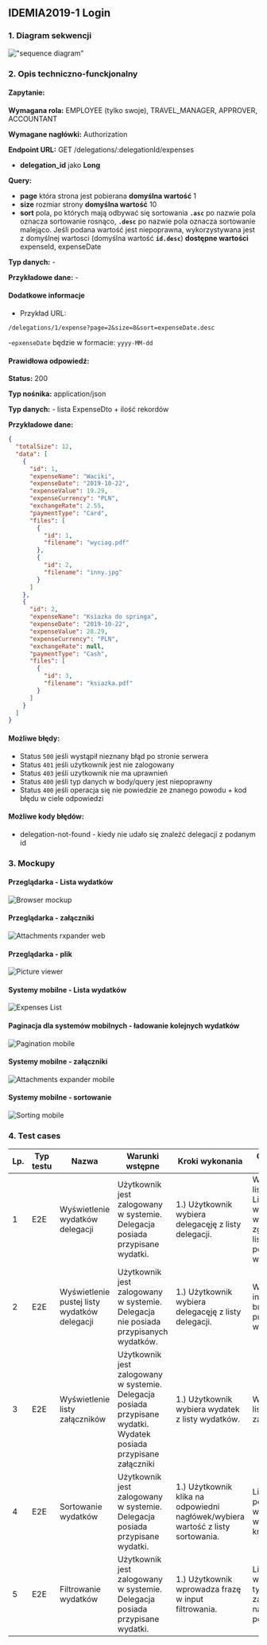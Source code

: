 ## IDEMIA2019-1 Login

### 1. Diagram sekwencji

!["sequence diagram"](http://www.plantuml.com/plantuml/svg/SoWkIImgAStDKGZ8JyfCBQeAhqn9BCdEv7BEoKpDAz6rSqdDIKrFBCdCpmjEBIhBJ4wrgdPt3QbLI4yjSQqeICqhJYtMqEJ2K8MiCIYr8ByuioI_gD8ANHUc4YmsOZCTQWgK3pBNBJC7R2XK1bqbmWPanHYIw2QZ6KUawo21n-MGcfS235ek0000)

### 2. Opis techniczno-funckjonalny

#### Zapytanie:

**Wymagana rola:** EMPLOYEE (tylko swoje), TRAVEL_MANAGER, APPROVER, ACCOUNTANT

**Wymagane nagłówki:** Authorization

**Endpoint URL:** GET /delegations/:delegationId/expenses

- **delegation_id** jako **Long**

**Query:**

- **page** która strona jest pobierana **domyślna wartość** 1
- **size** rozmiar strony **domyślna wartość** 10
- **sort** pola, po których mają odbywać się sortowania **`.asc`** po nazwie pola oznacza sortowanie rosnąco, **`.desc`** po nazwie pola oznacza sortowanie malejąco. 
Jeśli podana wartość jest niepoprawna, wykorzystywana jest z domyślnej wartosci (domyślna wartość **`id.desc`**) **dostępne wartości** expenseId, expenseDate

**Typ danych:** -

**Przykładowe dane:** -

#### Dodatkowe informacje

- Przykład URL:

```
/delegations/1/expense?page=2&size=8&sort=expenseDate.desc
```

-`epxenseDate` będzie w formacie: `yyyy-MM-dd`

#### Prawidłowa odpowiedź:

**Status:** 200

**Typ nośnika:** application/json

**Typ danych:** - lista ExpenseDto + ilość rekordów

**Przykładowe dane:**

```json
{
  "totalSize": 12,
  "data": [
    {
      "id": 1,
      "expenseName": "Waciki",
      "expenseDate": "2019-10-22",
      "expenseValue": 19.29,
      "expenseCurrency": "PLN",
      "exchangeRate": 2.55,
      "paymentType": "Card",
      "files": [
        {
          "id": 1,
          "filename": "wyciag.pdf"
        },
        {
          "id": 2,
          "filename": "inny.jpg"
        }
      ]
    },
    {
      "id": 2,
      "expenseName": "Ksiazka do springa",
      "expenseDate": "2019-10-22",
      "expenseValue": 28.29,
      "expenseCurrency": "PLN",
      "exchangeRate": null,
      "paymentType": "Cash",
      "files": [
        {
          "id": 3,
          "filename": "ksiazka.pdf"
        }
      ]
    }
  ]
}
```

#### Możliwe błędy:

- Status `500` jeśli wystąpił nieznany błąd po stronie serwera
- Status `401` jeśli użytkownik jest nie zalogowany
- Status `403` jeśli uzytkownik nie ma uprawnień
- Status `400` jeśli typ danych w body/query jest niepoprawny
- Status `400` jeśli operacja się nie powiedzie ze znanego powodu + kod błędu w ciele odpowiedzi

#### Możliwe kody błędów:

- delegation-not-found - kiedy nie udało się znaleźć delegacji z podanym id

### 3. Mockupy

#### Przeglądarka - Lista wydatków

![Browser mockup](mockupy/expenses_list_web.png?raw=true "Browser")

#### Przeglądarka - załączniki

![Attachments rxpander web](mockupy/attachment_expander_web.png?raw=true "Attachments expander web")

#### Przeglądarka - plik

![Picture viewer](mockupy/picture_viewer_web.png?raw=true "Picture viewer")

#### Systemy mobilne - Lista wydatków

![Expenses List](mockupy/expenses_list_mobile.png?raw=true "Expenses List")

#### Paginacja dla systemów mobilnych - ładowanie kolejnych wydatków

![Pagination mobile](mockupy/loading_expenses_mobile.png?raw=true "Pagination mobile")

#### Systemy mobilne - załączniki

![Attachments expander mobile](mockupy/attachment_expander_mobile.png?raw=true "Attachment Expander mobile")

#### Systemy mobilne - sortowanie

![Sorting mobile](mockupy/sorting-mobile.png?raw=true "Sorting mobile")

### 4. Test cases

| Lp. | Typ testu | Nazwa                                        | Warunki wstępne                                                                                                    | Kroki wykonania                                                                 | Oczekiwany rezultat                                                                                 |
| --- | --------- | -------------------------------------------- | ------------------------------------------------------------------------------------------------------------------ | ------------------------------------------------------------------------------- | --------------------------------------------------------------------------------------------------- |
| 1   | E2E       | Wyświetlenie wydatków delegacji              | Użytkownik jest zalogowany w systemie. Delegacja posiada przypisane wydatki.                                       | 1.) Użytkownik wybiera delegacęję z listy delegacji.                            | Wyswietla się lista delegacji. Liczba wyświetlonych wydatków zgadza się z listą pobranych wydatków. |
| 2   | E2E       | Wyświetlenie pustej listy wydatków delegacji | Użytkownik jest zalogowany w systemie. Delegacja nie posiada przypisanych wydatków.                                | 1.) Użytkownik wybiera delegacęję z listy delegacji.                            | Wyswietla informacja o braku przypisanych wydatków                                                  |
| 3   | E2E       | Wyświetlenie listy załączników               | Użytkownik jest zalogowany w systemie. Delegacja posiada przypisane wydatki. Wydatek posiada przypisane załączniki | 1.) Użytkownik wybiera wydatek z listy wydatków.                                | Wyświetla się lista załączników                                                                     |
| 4   | E2E       | Sortowanie wydatków                          | Użytkownik jest zalogowany w systemie. Delegacja posiada przypisane wydatki.                                       | 1.) Użytkownik klika na odpowiedni nagłówek/wybiera wartość z listy sortowania. | Lista zostaje posortowana według wybranego kryterium                                                |
| 5   | E2E       | Filtrowanie wydatków                         | Użytkownik jest zalogowany w systemie. Delegacja posiada przypisane wydatki.                                       | 1.) Użytkownik wprowadza frazę w input filtrowania.                             | Lista wyświetla tylko elementy zawierające w nazwie podaną frazę                                    |
